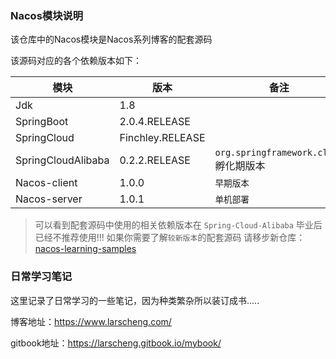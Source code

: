 
### Nacos模块说明

该仓库中的Nacos模块是Nacos系列博客的配套源码

该源码对应的各个依赖版本如下：

| 模块   | 版本                       | 备注 |
| ------ | -------------------------- | ---- |
| Jdk | 1.8    |      |
| SpringBoot | 2.0.4.RELEASE |      |
| SpringCloud | Finchley.RELEASE |      |
| SpringCloudAlibaba | 0.2.2.RELEASE |  `org.springframework.cloud` 孵化期版本   |
| Nacos-client | 1.0.0 |   `早期版本`   |
| Nacos-server | 1.0.1 | `单机部署` |

> 可以看到配套源码中使用的相关依赖版本在 `Spring-Cloud-Alibaba` 毕业后已经不推荐使用!!! 如果你需要了解`较新版本`的配套源码
> 请移步新仓库：[nacos-learning-samples](https://github.com/larscheng/nacos-learning-samples)

### 日常学习笔记

这里记录了日常学习的一些笔记，因为种类繁杂所以装订成书.....

博客地址：https://www.larscheng.com/

gitbook地址：https://larscheng.gitbook.io/mybook/

